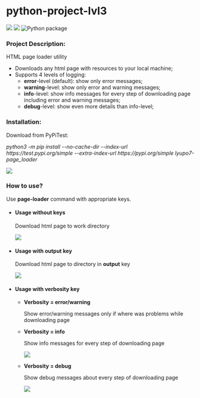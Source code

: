 # python-project-lvl3

<a href="https://codeclimate.com/github/LyuPo7/python-project-lvl3/maintainability"><img src="https://api.codeclimate.com/v1/badges/0f92f57e0c0e8d70281f/maintainability" /></a> <a href="https://codeclimate.com/github/LyuPo7/python-project-lvl3/test_coverage"><img src="https://api.codeclimate.com/v1/badges/0f92f57e0c0e8d70281f/test_coverage" /></a> ![Python package](https://github.com/LyuPo7/python-project-lvl3/workflows/Python%20package/badge.svg)

<h3>Project Description:</h3>
    <p>HTML page loader utility</p>
    <ul>
        <li>Downloads any html page with resources to your local machine;</li>
        <li>Supports 4 levels of logging:
            <ul>
                <li><b>error</b>-level (default): show only error messages;</li>
                <li><b>warning</b>-level: show only error and warning messages;</li>
                <li><b>info</b>-level: show info messages for every step of downloading page including error and warning messages;</li>
                <li><b>debug</b>-level: show even more details than info-level;</li>
            </ul>
        </li>
    </ul>

<h3>Installation:</h3>
    <p>Download from PyPiTest:</p>
        <p><i>python3 -m pip install --no-cache-dir --index-url https://test.pypi.org/simple --extra-index-url https://pypi.org/simple lyupo7-page_loader</i></p>
    <a href="https://asciinema.org/a/374182" target="_blank"><img src="https://asciinema.org/a/374182.svg" /></a>

<h3>How to use?</h3>
    <p>Use <b>page-loader</b> command with appropriate keys.</p>
    <ul>
        <li> <h4>Usage without keys</h4>
            <p>Download html page to work directory</p>
            <a href="https://asciinema.org/a/374204" target="_blank"><img src="https://asciinema.org/a/374204.svg" /></a>
       </li>
        <li> <h4>Usage with output key</h4>
            <p>Download html page to directory in <b>output</b> key</p>
            <a href="https://asciinema.org/a/374207" target="_blank"><img src="https://asciinema.org/a/374207.svg" /></a>
       </li>
        <li> <h4>Usage with <b>verbosity</b> key</h4>
           <ul>
                <li> <p><b>Verbosity = error/warning</b></p>
                    <p>Show error/warning messages only if where was problems while downloading page</p>
                </li>
                <li> <p><b>Verbosity = info</b></p>
                    <p>Show info messages for every step of downloading page</p>
                    <a href="https://asciinema.org/a/374211" target="_blank"><img src="https://asciinema.org/a/374211.svg" /></a>
                </li>
                <li> <p><b>Verbosity = debug</b></p>
                    <p>Show debug messages about every step of downloading page</p>
                    <a href="https://asciinema.org/a/374212" target="_blank"><img src="https://asciinema.org/a/374212.svg" /></a>
                </li>
           </ul>
       </li>
    </ul>

